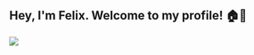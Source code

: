 ## Hey, I'm Felix. Welcome to my profile! 🏠🌳

<picture>
  <source
    srcset="https://github-readme-stats.vercel.app/api/top-langs/?username=feldroop&langs_count=4&theme=gruvbox_light&layout=compact"
    media="(prefers-color-scheme: light), (prefers-color-scheme: no-preference)"
  />
  <source
    srcset="https://github-readme-stats.vercel.app/api/top-langs/?username=feldroop&langs_count=4&theme=gruvbox&layout=compact"
    media="(prefers-color-scheme: dark)"
  />
  <img src="https://github-readme-stats.vercel.app/api/top-langs/?username=feldroop&langs_count=4&theme=gruvbox&layout=compact" />
</picture>

<!--
**feldroop/feldroop** is a ✨ _special_ ✨ repository because its `README.md` (this file) appears on your GitHub profile.

Here are some ideas to get you started:

- 🔭 I’m currently working on ...
- 🌱 I’m currently learning ...
- 👯 I’m looking to collaborate on ...
- 🤔 I’m looking for help with ...
- 💬 Ask me about ...
- 📫 How to reach me: ...
- 😄 Pronouns: ...
- ⚡ Fun fact: ...
-->

